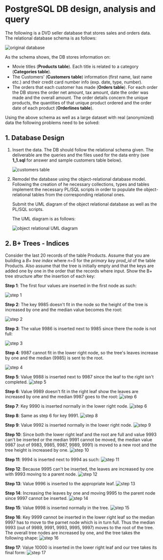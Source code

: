 # PostgreSQL DB design, analysis and query 

The following is a DVD seller database that stores sales and orders data. The relational database schema is as follows:

 ![original database](resources/images/original_database.jpg)

 As the schema shows, the DB stores information on:
 - Movie titles (**Products table**). Each title is related to a category (**Categories table**).
 - The Customers' (**Customers table**) information (first name, last name etc.) and their credit card number info (exp. date, type, number).
 - The orders that each customer has made (**Orders table**). For each order the DB stores the order net amount, tax amount, date the order was made and the overall amount. The order details concern the unique products, the quantities of that unique product ordered and the order date of each product (**Orderlines table**). 

 Using the above schema as well as a large dataset with real (anonymized) data the following problems need to be solved:

 ## 1. Database Design
1. Insert the data. The DB should follow the relational schema given. The deliverable are the queries and the files used for the data entry (see **1_1.sql** for answer and sample customers table below).

    ![customers table](resources/images/1_1_sample_customers.png)

2. Remodel the database using the object-relational database model.  Following the creation of he necessary collections, types and tables implement the necessary PL/SQL scripts in order to populate the object-relational tables from the corresponding relational ones.

    Submit the UML diagram of the object relational database as well as the PL/SQL scripts.

    The UML diagram is as follows:

    ![object relational UML diagram](resources/images/1_2_uml.png)

## 2. B+ Trees - Indices
Consider the last 20 records of the table Products. Assume that you are building a *B+ tree index* where *n=5* for the *primary key prod_id* of the table Products. Also assume that the tree is initially empty and that the keys are added one by one in the order that the records where input. Show the B+ tree structure after the insertion of each key:

**Step 1**: The first four values are inserted in the first node as such: 

![step 1](resources/images/b_trees/step_1.png)

**Step 2**: The key 9985 doesn't fit in the node so the height of the tree is increased by one and the median value becomes the root:  

![step 2](resources/images/b_trees/step_2.png)

**Step 3**: The value 9986 is inserted next to 9985 since there the node is not full:

![step 3](resources/images/b_trees/step_3.png)

**Step 4**: 9987 cannot fit in the lower right node, so the tree's leaves increase by one and the median (9985) is sent to the root.

![step 4](resources/images/b_trees/step_4.png)

**Step 5**: Value 9988 is inserted next to 9987 since the leaf to the right isn't completed.
![step 5](resources/images/b_trees/step_5.png)

**Step 6**: Value 9989 doesn't fit in the right leaf show the leaves are increased by one and the median 9987 goes to the root:
![step 6](resources/images/b_trees/step_6.png)

**Step 7**: Key 9990 is inserted normally in the lower right node.
![step 6](resources/images/b_trees/step_7.png)

**Step 8**: Same as step 6 for key 9991.
![step 8](resources/images/b_trees/step_8.png)

**Step 9**: Value 9992 is inserted normally in the lower right node.
![step 9](resources/images/b_trees/step_9.png)

**Step 10**: Since both the lower right leaf and the root are full and value 9993 can't be inserted or the median 9991 cannot be moved, the median value 9987 (out of 9983, 9985, 9987, 9989, 9991) is moved to a new root and the tree height is increased by one.
![step 10](resources/images/b_trees/step_10.png)

**Step 11**: 9994 is inserted next to 9994 as such:
![step 11](resources/images/b_trees/step_11.png)

**Step 12**: Because 9995 can't be inserted, the leaves are increased by one with 9993 moving to a parent node.
![step 12](resources/images/b_trees/step_12.png) 

**Step 13**: Value 9996 is inserted to the appropriate leaf.
![step 13](resources/images/b_trees/step_13.png)

**Step 14**: Increasing the leaves by one and moving 9995 to the parent node since 9997 cannot be inserted.
![step 14](resources/images/b_trees/step_14.png)

**Step 15**: Value 9998 is inserted normally in the tree.
![step 15](resources/images/b_trees/step_15.png)

**Step 16**: Key 9999 cannot be inserted in the lower right leaf so the median 9997 has to move to the parnet node which is in turn full. Thus the median 9993 (out of 9989, 9991, 9993, 9995, 9997) moves to the root of the tree. The overall tree nodes are increased by one, and the tree takes the following shape:
![step 16](resources/images/b_trees/step_16.png)

**Step 17**: Value 10000 is inserted in the lower right leaf and our tree takes its final form:
![step 17](resources/images/b_trees/step_17.png)
